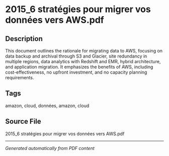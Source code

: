 # 2015_6 stratégies pour migrer vos données vers AWS.pdf

## Description
This document outlines the rationale for migrating data to AWS, focusing on data backup and archival through S3 and Glacier, site redundancy in multiple regions, data analytics with Redshift and EMR, hybrid architecture, and application migration. It emphasizes the benefits of AWS, including cost-effectiveness, no upfront investment, and no capacity planning requirements.
## Tags
amazon, cloud, données, amazon, cloud

## Source File
2015_6 stratégies pour migrer vos données vers AWS.pdf

---
*Generated automatically from PDF content*
